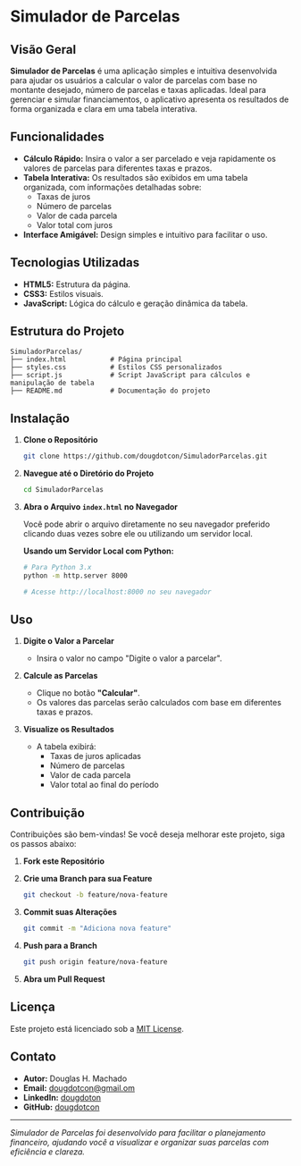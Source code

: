 
# Simulador de Parcelas

## Visão Geral

**Simulador de Parcelas** é uma aplicação simples e intuitiva desenvolvida para ajudar os usuários a calcular o valor de parcelas com base no montante desejado, número de parcelas e taxas aplicadas. Ideal para gerenciar e simular financiamentos, o aplicativo apresenta os resultados de forma organizada e clara em uma tabela interativa.

## Funcionalidades

- **Cálculo Rápido:** Insira o valor a ser parcelado e veja rapidamente os valores de parcelas para diferentes taxas e prazos.
- **Tabela Interativa:** Os resultados são exibidos em uma tabela organizada, com informações detalhadas sobre:
  - Taxas de juros
  - Número de parcelas
  - Valor de cada parcela
  - Valor total com juros
- **Interface Amigável:** Design simples e intuitivo para facilitar o uso.

## Tecnologias Utilizadas

- **HTML5:** Estrutura da página.
- **CSS3:** Estilos visuais.
- **JavaScript:** Lógica do cálculo e geração dinâmica da tabela.

## Estrutura do Projeto

```
SimuladorParcelas/
├── index.html           # Página principal
├── styles.css           # Estilos CSS personalizados
├── script.js            # Script JavaScript para cálculos e manipulação de tabela
├── README.md            # Documentação do projeto
```

## Instalação

1. **Clone o Repositório**

   ```bash
   git clone https://github.com/dougdotcon/SimuladorParcelas.git
   ```

2. **Navegue até o Diretório do Projeto**

   ```bash
   cd SimuladorParcelas
   ```

3. **Abra o Arquivo `index.html` no Navegador**

   Você pode abrir o arquivo diretamente no seu navegador preferido clicando duas vezes sobre ele ou utilizando um servidor local.

   **Usando um Servidor Local com Python:**

   ```bash
   # Para Python 3.x
   python -m http.server 8000

   # Acesse http://localhost:8000 no seu navegador
   ```

## Uso

1. **Digite o Valor a Parcelar**

   - Insira o valor no campo "Digite o valor a parcelar".

2. **Calcule as Parcelas**

   - Clique no botão **"Calcular"**.
   - Os valores das parcelas serão calculados com base em diferentes taxas e prazos.

3. **Visualize os Resultados**

   - A tabela exibirá:
     - Taxas de juros aplicadas
     - Número de parcelas
     - Valor de cada parcela
     - Valor total ao final do período

## Contribuição

Contribuições são bem-vindas! Se você deseja melhorar este projeto, siga os passos abaixo:

1. **Fork este Repositório**
2. **Crie uma Branch para sua Feature**

   ```bash
   git checkout -b feature/nova-feature
   ```

3. **Commit suas Alterações**

   ```bash
   git commit -m "Adiciona nova feature"
   ```

4. **Push para a Branch**

   ```bash
   git push origin feature/nova-feature
   ```

5. **Abra um Pull Request**

## Licença

Este projeto está licenciado sob a [MIT License](LICENSE).

## Contato

- **Autor:** Douglas H. Machado
- **Email:** [dougdotcon@gmail.om](mailto:dougdotcon@gmail.om)
- **LinkedIn:** [dougdoton](https://www.linkedin.com/in/dougdoton/)
- **GitHub:** [dougdotcon](https://github.com/dougdotcon)

---

*Simulador de Parcelas foi desenvolvido para facilitar o planejamento financeiro, ajudando você a visualizar e organizar suas parcelas com eficiência e clareza.*
